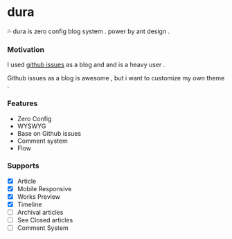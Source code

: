 # dura

💦 dura is zero config blog system . power by ant design .

### Motivation

I used [github issues](https://github.com/Nbsaw/notes/issues) as a blog and and is a heavy user . 

Github issues as a blog is awesome , but i want to customize my own theme .

### Features

- Zero Config
- WYSWYG
- Base on Github issues
- Comment system
- Flow

### Supports

- [X] Article
- [X] Mobile Responsive
- [X] Works Preview
- [X] Timeline
- [ ] Archival articles
- [ ] See Closed articles
- [ ] Comment System
